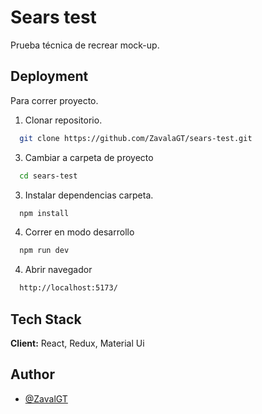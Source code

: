 
# Sears test

Prueba técnica de recrear mock-up.




## Deployment

Para correr proyecto.

1. Clonar repositorio.

```bash
  git clone https://github.com/ZavalaGT/sears-test.git
```
3. Cambiar a carpeta de proyecto

```bash
  cd sears-test
```

3. Instalar dependencias carpeta.

```bash
  npm install
```

4. Correr en modo desarrollo

```bash
  npm run dev
```

4. Abrir navegador

```bash
  http://localhost:5173/
```

## Tech Stack

**Client:** React, Redux, Material Ui



## Author

- [@ZavalGT](https://github.com/ZavalaGT)

